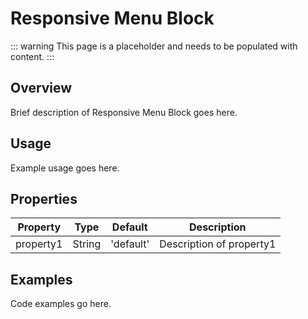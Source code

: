 # Responsive Menu Block

::: warning
This page is a placeholder and needs to be populated with content.
:::

## Overview

Brief description of Responsive Menu Block goes here.

## Usage

Example usage goes here.

## Properties

| Property | Type | Default | Description |
|----------|------|---------|-------------|
| property1 | String | 'default' | Description of property1 |

## Examples

Code examples go here.
